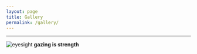 ```yaml
---
layout: page
title: Gallery
permalink: /gallery/
---
```


****
![eyesight](http://q63dxidbu.bkt.clouddn.com/test%20copy.jpg "seafood eyesight")
**gazing is strength**
